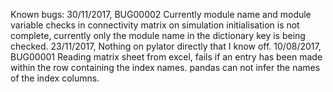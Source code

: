 Known bugs:
30/11/2017, BUG00002
            Currently module name and module variable checks in connectivity matrix on simulation
            initialisation is not complete, currently only the module name in the dictionary key 
            is being checked.
23/11/2017, Nothing on pylator directly that I know off.
10/08/2017, BUG00001
            Reading matrix sheet from excel, fails if an entry has been made within the row 
            containing the index names. pandas can not infer the names of the index columns.